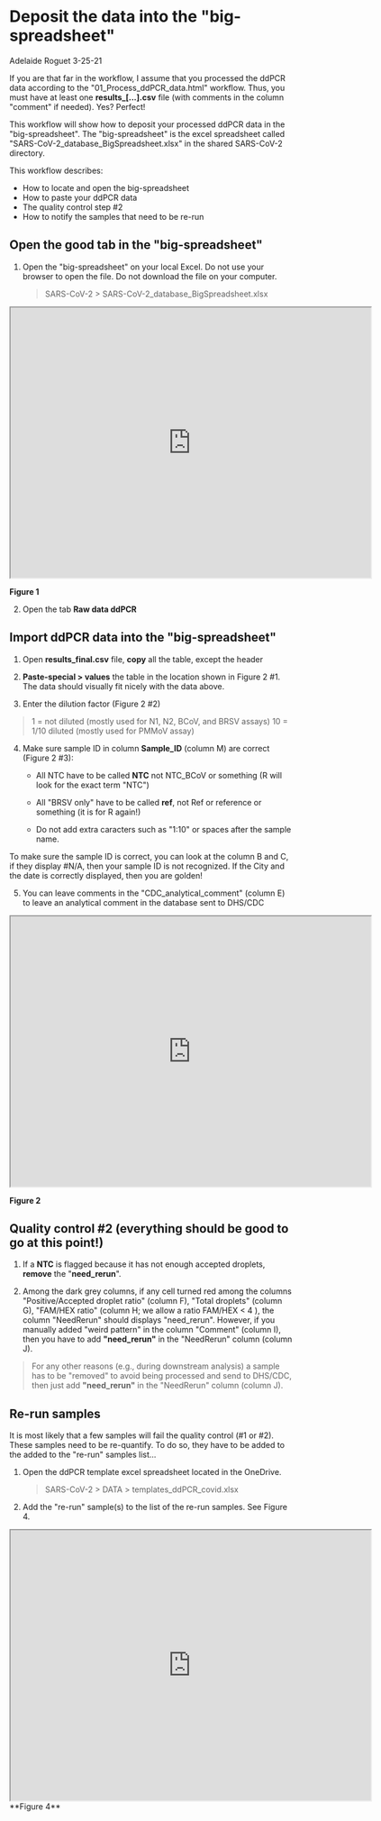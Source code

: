 # Deposit the data into the "big-spreadsheet"

Adelaide Roguet 3-25-21



If you are that far in the workflow, I assume that you processed the ddPCR data according to the "01_Process_ddPCR_data.html" workflow. Thus, you must have at least one **results_[...].csv** file (with comments in the column "comment" if needed). Yes? Perfect!


This workflow will show how to deposit your processed ddPCR data in the "big-spreadsheet". The "big-spreadsheet" is the excel spreadsheet called "SARS-CoV-2_database_BigSpreadsheet.xlsx" in the shared SARS-CoV-2 directory.

This workflow describes: 

- How to locate and open the big-spreadsheet
- How to paste your ddPCR data
- The quality control step #2
- How to notify the samples that need to be re-run







## Open the good tab in the "big-spreadsheet" 

1. Open the "big-spreadsheet" on your local Excel. Do not use your browser to open the file. Do not download the file on your computer.

      > SARS-CoV-2 > SARS-CoV-2_database_BigSpreadsheet.xlsx



<iframe src="https://drive.google.com/file/d/1DZyBveVDkwMYWkSn6rhut9CsbcRiliaE/preview" width="640" height="480"></iframe>

   **Figure 1**

2. Open the tab **Raw data ddPCR**





## Import ddPCR data into the "big-spreadsheet"

1. Open **results_final.csv** file, **copy** all the table, except the header
   
   


2. **Paste-special > values** the table in the location shown in Figure 2 #1. The data should visually fit nicely with the data above. 




3. Enter the dilution factor (Figure 2 #2)
   
> 1 = not diluted (mostly used for N1, N2, BCoV, and BRSV assays)
> 10 = 1/10 diluted (mostly used for PMMoV assay)



4. Make sure sample ID in column **Sample_ID** (column M) are correct (Figure 2 #3):
   
   - All NTC have to be called **NTC** not NTC_BCoV or something (R will look for the exact term "NTC")
   
   - All "BRSV only" have to be called **ref**, not Ref or reference or something (it is for R again!)
   
    - Do not add extra caracters such as "1:10" or spaces after the sample name.
   

To make sure the sample ID is correct, you can look at the column B and C, if they display #N/A, then your sample ID is not recognized. If the City and the date is correctly displayed, then you are golden! 



5. You can leave comments in the "CDC_analytical_comment" (column E) to leave an analytical  comment in the database sent to DHS/CDC



<iframe src="https://drive.google.com/file/d/1Lp-7aAXwt8sIIbtmyBL1iY_7-0BGrQmO/preview" width="640" height="480"></iframe>

   **Figure 2**







 	


## Quality control #2 (everything should be good to go at this point!)

1. If a **NTC** is flagged because it has not enough accepted droplets, **remove** the "**need_rerun**".

   

2. Among the dark grey columns, if any cell turned red among the columns "Positive/Accepted droplet ratio" (column F), "Total droplets" (column G), "FAM/HEX ratio" (column H; we allow a ratio FAM/HEX < 4 ), the column "NeedRerun" should displays "need_rerun". However, if you manually added "weird pattern" in the column "Comment" (column I), then you have to add **"need_rerun"** in the "NeedRerun" column (column J).

> For any other reasons (e.g., during downstream analysis) a sample has to be "removed" to avoid being processed and send to DHS/CDC, then just add **"need_rerun"** in the "NeedRerun" column (column J).







## Re-run samples

It is most likely that a few samples will fail the quality control (#1 or #2). These samples need to be re-quantify. To do so, they have to be added to the added to the "re-run" samples list...

1. Open the ddPCR template excel spreadsheet located in the OneDrive.

   > SARS-CoV-2 > DATA > templates_ddPCR_covid.xlsx

2. Add the "re-run" sample(s) to the list of the re-run samples. See Figure 4.

<iframe src="https://drive.google.com/file/d/10fqlIpZ1TJlGyva7Mj8R4C0RwbBkZrgV/preview" width="640" height="480"></iframe>
   **Figure 4**



